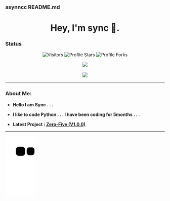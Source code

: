  ### asynncc README.md

<h1 align="center">Hey, I'm sync 👋.</h1>

### Status
<p align="center"><img src="https://gpvc.arturio.dev/MervinDev404" alt="Visitors"></a>
<img src="https://img.shields.io/badge/dynamic/json?&label=Total%20Stars&color=bb2527&style=flat&style=for-the-badge&query=%24.stars&url=https://api.github-star-counter.workers.dev/user/asynncc" alt="Profile Stars"></a>
<img src="https://img.shields.io/badge/dynamic/json?&label=Total%20Forks&color=bb2527&style=flat&style=for-the-badge&query=%24.forks&url=https://api.github-star-counter.workers.dev/user/asynncc" alt="Profile Forks"></a>
<p align="center">  
<img src="https://github-readme-stats.vercel.app/api?username=asynncc&show_icons=true&theme=dark&count_private=true">
</p>
<p align="center">  
<img src="https://github-readme-stats.vercel.app/api/top-langs/?username=asynncc&theme=blue-green">
</p>

___
### About Me:
<p align="center">
  
* **Hello I am Sync . . .**

* **I like to code Python . . . I have been coding for 5months . . .**

* **Latest Project : [Zero-Five (V1.0.0)](https://github.com/asynncc/Zero-Five)**
</p>

___
<p align="center">
  
<img src="https://github.com/rafaballerini/rafaballerini/blob/output/github-contribution-grid-snake.svg" alt="sneke"></a>
</p>


